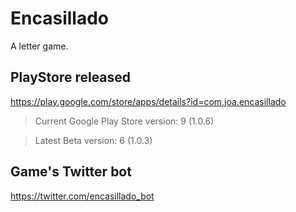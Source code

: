 # Encasillado

A letter game.

## PlayStore released

https://play.google.com/store/apps/details?id=com.joa.encasillado

 > Current Google Play Store version: 9 (1.0.6)
 
 > Latest Beta version: 6 (1.0.3)

## Game's Twitter bot

https://twitter.com/encasillado_bot
